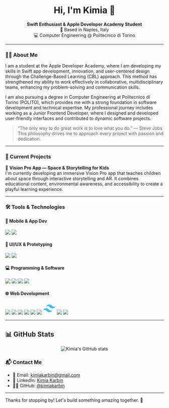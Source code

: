 <h1 align="center">Hi, I'm Kimia 👋</h1>

<p align="center">
  <strong>Swift Enthusiast & Apple Developer Academy Student</strong> <br />
  📍 Based in Naples, Italy <br />
  💻 Computer Engineering @ Politecnico di Torino
</p>

---

### 👩‍💻 About Me

I am a student at the Apple Developer Academy, where I am developing my skills in Swift app development, innovation, and user-centered design through the Challenge-Based Learning (CBL) approach. This method has strengthened my ability to work effectively in collaborative, multidisciplinary teams, enhancing my problem-solving and communication skills.

I am also pursuing a degree in Computer Engineering at Politecnico di Torino (POLITO), which provides me with a strong foundation in software development and technical expertise. My professional journey includes working as a Junior Frontend Developer, where I designed and developed user-friendly interfaces and contributed to dynamic software projects.

> “The only way to do great work is to love what you do.” — Steve Jobs  
This philosophy drives me to approach every project with passion and dedication.

---

### 🚀 Current Projects

🌌 **Vision Pro App — Space & Storytelling for Kids**  
I'm currently developing an immersive Vision Pro app that teaches children about space through interactive storytelling and AR. It combines educational content, environmental awareness, and accessibility to create a playful learning experience.

---

### 🛠️ Tools & Technologies

#### 📱 Mobile & App Dev
<p>
  <img src="https://cdn.jsdelivr.net/gh/devicons/devicon/icons/swift/swift-original.svg" width="40" />
  <img src="https://cdn.jsdelivr.net/gh/devicons/devicon/icons/xcode/xcode-original.svg" width="40" />
</p>

#### 🎨 UI/UX & Prototyping
<p>
  <img src="https://cdn.jsdelivr.net/gh/devicons/devicon/icons/figma/figma-original.svg" width="40" />
  <img src="https://cdn.jsdelivr.net/gh/devicons/devicon/icons/sketch/sketch-original.svg" width="40" />
</p>

#### 💻 Programming & Software
<p>
  <img src="https://cdn.jsdelivr.net/gh/devicons/devicon/icons/python/python-original.svg" width="40" />
  <img src="https://cdn.jsdelivr.net/gh/devicons/devicon/icons/cplusplus/cplusplus-original.svg" width="40" />
  <img src="https://cdn.jsdelivr.net/gh/devicons/devicon/icons/c/c-original.svg" width="40" />
  <img src="https://cdn.jsdelivr.net/gh/devicons/devicon/icons/matlab/matlab-original.svg" width="40" />
</p>

#### 🌐 Web Development
<p>
  <img src="https://cdn.jsdelivr.net/gh/devicons/devicon/icons/javascript/javascript-original.svg" width="40" />
  <img src="https://cdn.jsdelivr.net/gh/devicons/devicon/icons/typescript/typescript-original.svg" width="40" />
  <img src="https://cdn.jsdelivr.net/gh/devicons/devicon/icons/html5/html5-original.svg" width="40" />
  <img src="https://cdn.jsdelivr.net/gh/devicons/devicon/icons/css3/css3-original.svg" width="40" />
  <img src="https://cdn.jsdelivr.net/gh/devicons/devicon/icons/react/react-original.svg" width="40" />
  <img src="https://cdn.jsdelivr.net/gh/devicons/devicon/icons/nextjs/nextjs-original.svg" width="40" />
  <img src="https://raw.githubusercontent.com/devicons/devicon/master/icons/tailwindcss/tailwindcss-plain.svg" width="40" />
  <img src="https://img.shields.io/badge/AntDesign-%230170FF?style=for-the-badge&logo=antdesign&logoColor=white" height="40" />
  <img src="https://cdn.jsdelivr.net/gh/devicons/devicon/icons/wordpress/wordpress-original.svg" width="40" />
</p>

---


## 📊 GitHub Stats

<p align="center">
  <img src="https://github-readme-stats.vercel.app/api?username=kimiakarbin&show_icons=true&theme=radical" alt="Kimia's GitHub stats" />
</p>

### 📬 Contact Me

- 📧 Email: [kimiakarbin@gmail.com](mailto:kimiakarbin@gmail.com)  
- 💼 LinkedIn: [Kimia Karbin](https://www.linkedin.com/in/kimia-karbin-0162b3231/)  
- 🧑‍💻 GitHub: [@kimiakarbin](https://github.com/kimiakarbin)

---

Thanks for stopping by! Let's build something amazing together. 🚀


